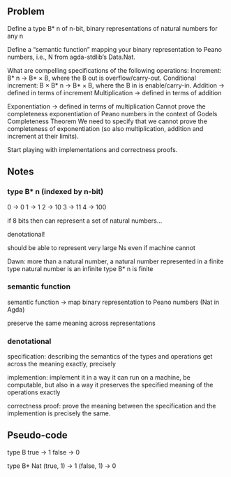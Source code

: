 ## Problem

Define a type B* n of n-bit, binary representations of natural numbers for any n

Define a “semantic function” mapping your binary representation to Peano numbers, i.e., N from agda-stdlib’s Data.Nat.

What are compelling specifications of the following operations:
Increment: B* n → B* × B, where the B out is overflow/carry-out.
Conditional increment: B × B* n → B* × B, where the B in is enable/carry-in.
Addition ->  defined in terms of increment
Multiplication -> defined in terms of addition

Exponentiation -> defined in terms of multiplication
Cannot prove the completeness exponentiation of Peano numbers in the context of Godels Completeness Theorem
We need to specify that we cannot prove the completeness of exponentiation (so also multiplication, addition and increment at their limits).

Start playing with implementations and correctness proofs.

## Notes

### type B* n (indexed by n-bit)

0 -> 0
1 -> 1
2 -> 10
3 -> 11
4 -> 100

if 8 bits then can represent a set of natural numbers...

denotational!

should be able to represent very large Ns even if machine cannot

Dawn: more than a natural number, a natural number represented in a finite type
natural number is an infinite type
B* n is finite

### semantic function

semantic function -> map binary representation to Peano numbers (Nat in Agda)

preserve the same meaning across representations

### denotational

specification:
describing the semantics of the types and operations
get across the meaning exactly, precisely

implemention:
implement it in a way it can run on a machine, be computable, but also in a way it preserves the specified meaning of the operations exactly

correctness proof:
prove the meaning between the specification and the implemention is precisely the same.

## Pseudo-code

type B
 true -> 1
 false -> 0

type B* Nat
  (true, 1) -> 1
  (false, 1) -> 0

